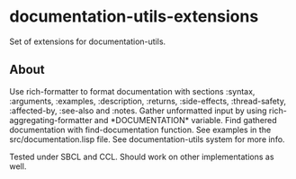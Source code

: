 # documentation-utils-extensions
Set of extensions for documentation-utils.

## About
Use rich-formatter to format documentation with sections :syntax, :arguments, :examples, :description, :returns, :side-effects, :thread-safety, :affected-by, :see-also and :notes. Gather unformatted input by using rich-aggregating-formatter and \*DOCUMENTATION\* variable. Find gathered documentation with find-documentation function. See examples in the src/documentation.lisp file. See documentation-utils system for more info.

Tested under SBCL and CCL. Should work on other implementations as well.